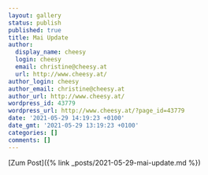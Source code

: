 ```yaml
---
layout: gallery
status: publish
published: true
title: Mai Update
author:
  display_name: cheesy
  login: cheesy
  email: christine@cheesy.at
  url: http://www.cheesy.at/
author_login: cheesy
author_email: christine@cheesy.at
author_url: http://www.cheesy.at/
wordpress_id: 43779
wordpress_url: http://www.cheesy.at/?page_id=43779
date: '2021-05-29 14:19:23 +0100'
date_gmt: '2021-05-29 13:19:23 +0100'
categories: []
comments: []
---
```

[Zum Post]({% link _posts/2021-05-29-mai-update.md %})

